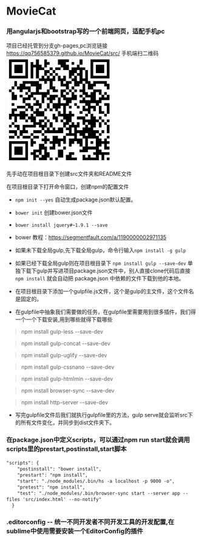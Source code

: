# MovieCat
### 用angularjs和bootstrap写的一个前端网页，适配手机pc

项目已经托管到分支gh-pages,pc浏览链接 https://qq756585379.github.io/MovieCat/src/
手机端扫二维码 ![Image text](scan.png)

先手动在项目根目录下创建src文件夹和README文件

在项目根目录下打开命令窗口，创建npm的配置文件

+  `npm init --yes` 自动生成package.json默认配置。
+  `bower init`  创建bower.json文件
+  `bower install jquery#~1.9.1 --save`
+  bower 教程：https://segmentfault.com/a/1190000002971135


+ 如果未下载全局gulp,先下载全局gulp，命令行输入`npm install -g gulp`
+ 如果已经下载全局gulp则在项目根目录下 `npm install gulp --save-dev` 单独下载下gulp并写进项目package.json文件中，别人直接clone代码后直接 `npm install` 就会自动把 package.json 中依赖的文件下载到他的本地。

+ 在项目根目录下添加一个gulpfile.js文件，这个是gulp的主文件，这个文件名是固定的。

+ 在gulpfile中抽象我们需要做的任务，在gulpfile里需要用到很多插件，我们得一个一个下载安装,用到哪些就得下载哪些

>npm install gulp-less --save-dev

>npm install gulp-concat --save-dev

>npm install gulp-uglify --save-dev

>npm install gulp-cssnano --save-dev

>npm install gulp-htmlmin --save-dev

>npm install browser-sync --save-dev

>npm install http-server --save-dev

+ 写完gulpfile文件后我们就执行gulpfile里的方法，gulp serve就会监听src下的所有文件变化，并同步到dist文件夹下。


### 在package.json中定义scripts，可以通过npm run start就会调用scripts里的prestart,postinstall,start脚本
```
"scripts": {
    "postinstall": "bower install",
    "prestart": "npm install",
    "start": "./node_modules/.bin/hs -a localhost -p 9000 -o",
    "pretest": "npm install",
    "test": "./node_modules/.bin/browser-sync start --server app --files 'src/index.html' --no-notify"
  }
```

### .editorconfig -- 统一不同开发者不同开发工具的开发配置,在sublime中使用需要安装一个EditorConfig的插件




